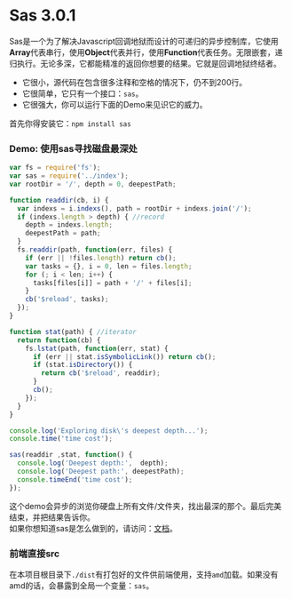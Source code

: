 # Sas 3.0.1
Sas是一个为了解决Javascript回调地狱而设计的可递归的异步控制库，它使用**Array**代表串行，使用**Object**代表并行，使用**Function**代表任务。无限嵌套，递归执行。无论多深，它都能精准的返回你想要的结果。它就是回调地狱终结者。

- 它很小，源代码在包含很多注释和空格的情况下，仍不到200行。
- 它很简单，它只有一个接口：`sas`。
- 它很强大，你可以运行下面的Demo来见识它的威力。

首先你得安装它：`npm install sas`<br>

### Demo: 使用sas寻找磁盘最深处
```js
var fs = require('fs');
var sas = require('../index');
var rootDir = '/', depth = 0, deepestPath;

function readdir(cb, i) {
  var indexs = i.indexs(), path = rootDir + indexs.join('/');
  if (indexs.length > depth) { //record
    depth = indexs.length;
    deepestPath = path;
  }
  fs.readdir(path, function(err, files) {
    if (err || !files.length) return cb();
    var tasks = {}, i = 0, len = files.length;
    for (; i < len; i++) {
      tasks[files[i]] = path + '/' + files[i];
    }
    cb('$reload', tasks);
  });
}

function stat(path) { //iterator
  return function(cb) {
    fs.lstat(path, function(err, stat) {
      if (err || stat.isSymbolicLink()) return cb();
      if (stat.isDirectory()) {
        return cb('$reload', readdir);
      }
      cb();
    });
  }
}

console.log('Exploring disk\'s deepest depth...');
console.time('time cost');

sas(readdir ,stat, function() {
  console.log('Deepest depth:',  depth);
  console.log('Deepest path:', deepestPath);
  console.timeEnd('time cost');
});
```
这个demo会异步的浏览你硬盘上所有文件/文件夹，找出最深的那个。最后完美结束，并把结果告诉你。<br>
如果你想知道sas是怎么做到的，请访问：[文档](http://127.0.0.1:4000/#/docs/sas/tasks)。

### 前端直接src
在本项目根目录下`./dist`有打包好的文件供前端使用，支持`amd`加载。如果没有amd的话，会暴露到全局一个变量：`sas`。